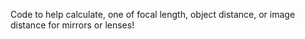 Code to help calculate, one of focal length, object distance, or image distance for mirrors or lenses!
